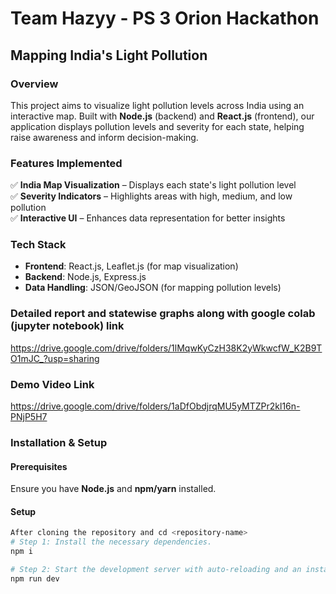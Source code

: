


# Team Hazyy - PS 3 Orion Hackathon  
## Mapping India's Light Pollution  

### Overview  
This project aims to visualize light pollution levels across India using an interactive map. Built with **Node.js** (backend) and **React.js** (frontend), our application displays pollution levels and severity for each state, helping raise awareness and inform decision-making.  

### Features Implemented  
✅ **India Map Visualization** – Displays each state's light pollution level  
✅ **Severity Indicators** – Highlights areas with high, medium, and low pollution  
✅ **Interactive UI** – Enhances data representation for better insights  

### Tech Stack  
- **Frontend**: React.js, Leaflet.js (for map visualization)  
- **Backend**: Node.js, Express.js  
- **Data Handling**: JSON/GeoJSON (for mapping pollution levels)  

### Detailed report and statewise graphs along with google colab (jupyter notebook) link 
https://drive.google.com/drive/folders/1lMqwKyCzH38K2yWkwcfW_K2B9TO1mJC_?usp=sharing

### Demo Video Link
https://drive.google.com/drive/folders/1aDfObdjrqMU5yMTZPr2kl16n-PNjP5H7

### Installation & Setup  
#### Prerequisites  
Ensure you have **Node.js** and **npm/yarn** installed.  

#### Setup  
```sh
After cloning the repository and cd <repository-name>
# Step 1: Install the necessary dependencies.
npm i

# Step 2: Start the development server with auto-reloading and an instant preview.
npm run dev
